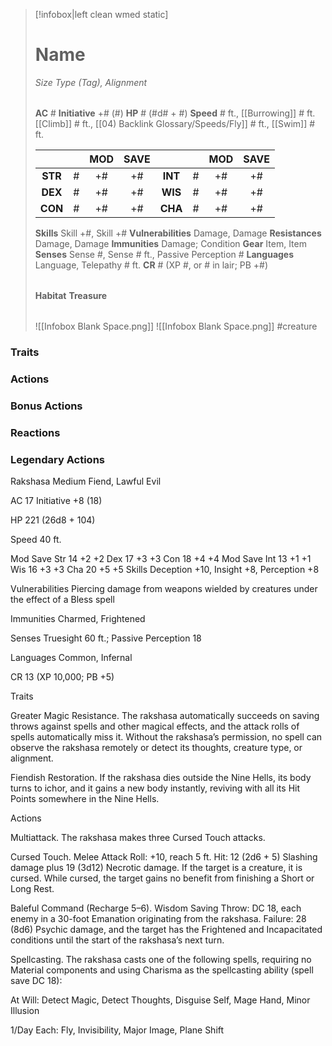> [!infobox|left clean wmed static]
> # Name
> *Size Type (Tag), Alignment*
> 
> | |
> | - |
> **AC** # **Initiative** +# (#)
> **HP** # (#d# + #)
> **Speed** # ft., [[Burrowing]] # ft. [[Climb]] # ft., [[04) Backlink Glossary/Speeds/Fly]] # ft., [[Swim]] # ft.
> 
> | | | MOD | SAVE | | | MOD | SAVE |
> | :-: | :-: | :-: | :-: | :-: | :-: | :-: | :-: |
> | **STR** | # | +# | +# | **INT** | # | +# | +# | 
> | **DEX** | # | +# | +# | **WIS** | # | +# | +# |
> | **CON** | # | +# | +# | **CHA** | # | +# | +# |
> **Skills** Skill +#, Skill +#
> **Vulnerabilities** Damage, Damage
> **Resistances** Damage, Damage
> **Immunities** Damage; Condition
> **Gear** Item, Item
> **Senses** Sense #, Sense # ft., Passive Perception #
> **Languages** Language, Telepathy # ft.
> **CR** # (XP #, or # in lair; PB +#)
>
> | |
> | - |
> **Habitat**
> **Treasure**
> 
> | |
> | - |
> ![[Infobox Blank Space.png]]
> ![[Infobox Blank Space.png]]
> #creature 


### Traits
### Actions
### Bonus Actions
### Reactions
### Legendary Actions
Rakshasa
Medium Fiend, Lawful Evil

AC 17 Initiative +8 (18)

HP 221 (26d8 + 104)

Speed 40 ft.

Mod	Save
Str	14	+2	+2
Dex	17	+3	+3
Con	18	+4	+4
Mod	Save
Int	13	+1	+1
Wis	16	+3	+3
Cha	20	+5	+5
Skills Deception +10, Insight +8, Perception +8

Vulnerabilities Piercing damage from weapons wielded by creatures under the effect of a Bless spell

Immunities Charmed, Frightened

Senses Truesight 60 ft.; Passive Perception 18

Languages Common, Infernal

CR 13 (XP 10,000; PB +5)

Traits

Greater Magic Resistance. The rakshasa automatically succeeds on saving throws against spells and other magical effects, and the attack rolls of spells automatically miss it. Without the rakshasa’s permission, no spell can observe the rakshasa remotely or detect its thoughts, creature type, or alignment.

Fiendish Restoration. If the rakshasa dies outside the Nine Hells, its body turns to ichor, and it gains a new body instantly, reviving with all its Hit Points somewhere in the Nine Hells.

Actions

Multiattack. The rakshasa makes three Cursed Touch attacks.

Cursed Touch. Melee Attack Roll: +10, reach 5 ft. Hit: 12 (2d6 + 5) Slashing damage plus 19 (3d12) Necrotic damage. If the target is a creature, it is cursed. While cursed, the target gains no benefit from finishing a Short or Long Rest.

Baleful Command (Recharge 5–6). Wisdom Saving Throw: DC 18, each enemy in a 30-foot Emanation originating from the rakshasa. Failure: 28 (8d6) Psychic damage, and the target has the Frightened and Incapacitated conditions until the start of the rakshasa’s next turn.

Spellcasting. The rakshasa casts one of the following spells, requiring no Material components and using Charisma as the spellcasting ability (spell save DC 18):

At Will: Detect Magic, Detect Thoughts, Disguise Self, Mage Hand, Minor Illusion

1/Day Each: Fly, Invisibility, Major Image, Plane Shift